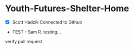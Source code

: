 # Youth-Futures-Shelter-Home

- [x] Scott Hadzik Connected to Github
- TEST - Sam R.
testing...

verify pull request
